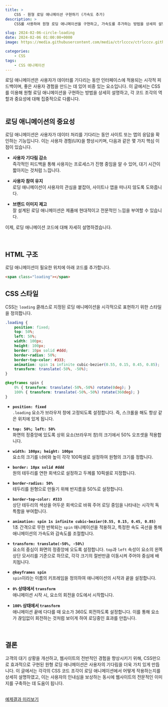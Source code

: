 ```yaml
---
title: >  
    CSS - 원형 로딩 애니메이션 구현하기 (가속도 추가)
description: >  
    CSS를 사용하여 원형 로딩 애니메이션을 구현하고, 가속도를 추가하는 방법을 상세히 설명합니다.  

slug: 2024-02-06-circle-loading
date: 2024-02-06 01:00:00+0000
image: https://media.githubusercontent.com/media/ctrlcccv/ctrlcccv.github.io/master/assets/img/post/2024-02-06-circle-loading.webp

categories:
    - CSS
tags:
    - CSS 애니메이션
---
```

로딩 애니메이션은 사용자가 데이터를 기다리는 동안 인터페이스에 적용되는 시각적 피드백이며, 좋은 사용자 경험을 만드는 데 있어 비중 있는 요소입니다. 이 글에서는 CSS를 이용해 원형 로딩 애니메이션을 구현하는 방법을 상세히 설명하고, 각 코드 조각의 역할과 중요성에 대해 집중적으로 다룹니다.  
<br>

## 로딩 애니메이션의 중요성
로딩 애니메이션은 사용자가 데이터 처리를 기다리는 동안 사이트 또는 앱의 응답을 확인하는 기능입니다. 이는 사용자 경험(UX)을 향상시키며, 다음과 같은 몇 가지 핵심 이점이 있습니다.

- **사용자 기다림 감소**  
  즉각적인 피드백을 통해 사용자는 프로세스가 진행 중임을 알 수 있어, 대기 시간이 짧아지는 것처럼 느낍니다.

- **사용자 참여 유지**  
  로딩 애니메이션이 사용자의 관심을 붙잡아, 사이트나 앱을 떠나지 않도록 도와줍니다.
- **브랜드 이미지 제고**  
  잘 설계된 로딩 애니메이션은 제품에 현대적이고 전문적인 느낌을 부여할 수 있습니다.  
   
이제, 로딩 애니메이션 코드에 대해 자세히 설명하겠습니다.   

<br>

## HTML 구조
로딩 애니메이션이 필요한 위치에 아래 코드를 추가합니다.
```html
<span class="loading"></span>
```

## CSS 스타일
CSS는 `loading` 클래스로 지정된 로딩 애니메이션을 시각적으로 표현하기 위한 스타일을 정의합니다.  
```css
.loading {
    position: fixed;
    top: 50%;
    left: 50%;
    width: 100px;
    height: 100px;
    border: 10px solid #ddd;
    border-radius: 50%;
    border-top-color: #333;
    animation: spin 1s infinite cubic-bezier(0.55, 0.15, 0.45, 0.85);
    transform: translate(-50%, -50%);
}

@keyframes spin {
    0% { transform: translate(-50%,-50%) rotate(0deg); }
    100% { transform: translate(-50%,-50%) rotate(360deg); }
}
```
<script async src="https://pagead2.googlesyndication.com/pagead/js/adsbygoogle.js?client=ca-pub-8535540836842352" crossorigin="anonymous"></script>
<ins class="adsbygoogle"
     style="display:block; text-align:center;"
     data-ad-layout="in-article"
     data-ad-format="fluid"
     data-ad-client="ca-pub-8535540836842352"
     data-ad-slot="2974559225"></ins>
<script>
     (adsbygoogle = window.adsbygoogle || []).push({});
</script>

- **`position: fixed`**  
`.loading` 요소가 브라우저 창에 고정되도록 설정합니다. 즉, 스크롤을 해도 항상 같은 위치에 있게 됩니다.

- **`top: 50%; left: 50%`**  
화면의 정중앙에 있도록 상위 요소(브라우저 창)의 크기에서 50% 오프셋을 적용합니다.

- **`width: 100px; height: 100px`**  
요소의 크기를 너비와 높이 각각 100픽셀로 설정하여 원형의 크기를 정합니다.

- **`border: 10px solid #ddd`**  
원의 테두리를 연한 회색으로 설정하고 두께를 10픽셀로 지정합니다.

- **`border-radius: 50%`**  
테두리를 원형으로 만들기 위해 반지름을 50%로 설정합니다.

- **`border-top-color: #333`**  
상단 테두리의 색상을 어두운 회색으로 바꿔 주어 로딩 중임을 나타내는 시각적 독특함을 부여합니다.

- **`animation: spin 1s infinite cubic-bezier(0.55, 0.15, 0.45, 0.85)`**  
1초 간격으로 무한 반복되는 `spin` 애니메이션을 적용하고, 특정한 속도 곡선을 통해 애니메이션의 가속도와 감속도를 조절합니다.

- **`transform: translate(-50%, -50%)`**  
요소의 중심이 화면의 정중앙에 오도록 설정합니다. `top`과 `left` 속성이 요소의 왼쪽 상단 모서리를 기준으로 하므로, 각각 크기의 절반만큼 이동시켜 주어야 중심에 배치됩니다.

- **`@keyframes spin`**  
`spin`이라는 이름의 키프레임을 정의하여 애니메이션의 시작과 끝을 설정합니다.

- **`0%` 상태에서 `transform`**  
애니메이션 시작 시, 요소의 회전을 0도에서 시작합니다.

- **`100%` 상태에서 `transform`**  
애니메이션 끝에 다다를 때 요소가 360도 회전하도록 설정합니다. 이를 통해 요소가 끊임없이 회전하는 것처럼 보이게 하여 로딩중인 효과를 만듭니다.  
<br>

## 결론
고객의 대기 상황을 개선하고, 웹사이트의 전반적인 경험을 향상시키기 위해, CSS만으로 효과적으로 구현된 원형 로딩 애니메이션은 사용자의 기다림을 더욱 가치 있게 만듭니다. 이 글에서는 각각의 CSS 코드 조각이 로딩 애니메이션에서 어떻게 작용하는지를 상세히 설명하였고, 이는 사용자의 인내심을 보상하는 동시에 웹사이트의 전문적인 이미지를 구축하는 데 도움이 됩니다.  
<br>

<div class="btn_wrap">
    <a href="https://ctrlcccv.github.io/ctrlcccv-demo/2024-02-06-circle-loading/" target="_blank">예제결과 미리보기</a>
</div>
